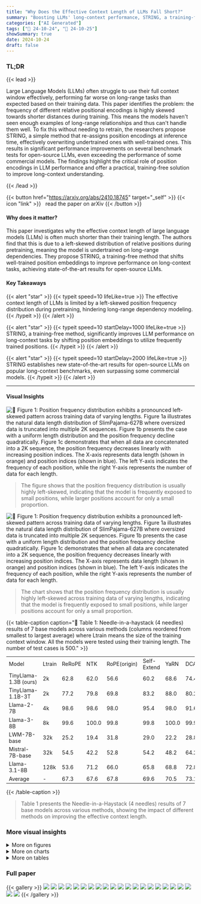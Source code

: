 ```yaml
---
title: "Why Does the Effective Context Length of LLMs Fall Short?"
summary: "Boosting LLMs' long-context performance, STRING, a training-free method, shifts position embeddings to overcome undertraining on long-range dependencies, achieving state-of-the-art results."
categories: ["AI Generated"]
tags: ["🔖 24-10-24", "🤗 24-10-25"]
showSummary: true
date: 2024-10-24
draft: false
---
```


### TL;DR


{{< lead >}}

Large Language Models (LLMs) often struggle to use their full context window effectively, performing far worse on long-range tasks than expected based on their training data. This paper identifies the problem: the frequency of different relative positional encodings is highly skewed towards shorter distances during training. This means the models haven't seen enough examples of long-range relationships and thus can't handle them well. To fix this without needing to retrain, the researchers propose STRING, a simple method that re-assigns position encodings at inference time, effectively overwriting undertrained ones with well-trained ones. This results in significant performance improvements on several benchmark tests for open-source LLMs, even exceeding the performance of some commercial models.  The findings highlight the critical role of position encodings in LLM performance and offer a practical, training-free solution to improve long-context understanding.

{{< /lead >}}


{{< button href="https://arxiv.org/abs/2410.18745" target="_self" >}}
{{< icon "link" >}} &nbsp; read the paper on arXiv
{{< /button >}}

#### Why does it matter?
This paper investigates why the effective context length of large language models (LLMs) is often much shorter than their training length.  The authors find that this is due to a left-skewed distribution of relative positions during pretraining, meaning the model is undertrained on long-range dependencies.  They propose STRING, a training-free method that shifts well-trained position embeddings to improve performance on long-context tasks, achieving state-of-the-art results for open-source LLMs.
#### Key Takeaways

{{< alert "star" >}}
{{< typeit speed=10 lifeLike=true >}} The effective context length of LLMs is limited by a left-skewed position frequency distribution during pretraining, hindering long-range dependency modeling. {{< /typeit >}}
{{< /alert >}}

{{< alert "star" >}}
{{< typeit speed=10 startDelay=1000 lifeLike=true >}} STRING, a training-free method, significantly improves LLM performance on long-context tasks by shifting position embeddings to utilize frequently trained positions. {{< /typeit >}}
{{< /alert >}}

{{< alert "star" >}}
{{< typeit speed=10 startDelay=2000 lifeLike=true >}} STRING establishes new state-of-the-art results for open-source LLMs on popular long-context benchmarks, even surpassing some commercial models. {{< /typeit >}}
{{< /alert >}}

------
#### Visual Insights



![](figures/figures_17_0.png "🔼 Figure 1: Position frequency distribution exhibits a pronounced left-skewed pattern across training data of varying lengths. Figure 1a illustrates the natural data length distribution of SlimPajama-627B where oversized data is truncated into multiple 2K sequences. Figure 1b presents the case with a uniform length distribution and the position frequency decline quadratically. Figure 1c demonstrates that when all data are concatenated into a 2K sequence, the position frequency decreases linearly with increasing position indices. The X-axis represents data length (shown in orange) and position indices (shown in blue). The left Y-axis indicates the frequency of each position, while the right Y-axis represents the number of data for each length.")

> The figure shows that the position frequency distribution is usually highly left-skewed, indicating that the model is frequently exposed to small positions, while larger positions account for only a small proportion.





![](charts/charts_3_0.png "🔼 Figure 1: Position frequency distribution exhibits a pronounced left-skewed pattern across training data of varying lengths. Figure 1a illustrates the natural data length distribution of SlimPajama-627B where oversized data is truncated into multiple 2K sequences. Figure 1b presents the case with a uniform length distribution and the position frequency decline quadratically. Figure 1c demonstrates that when all data are concatenated into a 2K sequence, the position frequency decreases linearly with increasing position indices. The X-axis represents data length (shown in orange) and position indices (shown in blue). The left Y-axis indicates the frequency of each position, while the right Y-axis represents the number of data for each length.")

> The chart shows that the position frequency distribution is usually highly left-skewed across training data of varying lengths, indicating that the model is frequently exposed to small positions, while larger positions account for only a small proportion.





{{< table-caption caption="🔽 Table 1: Needle-in-a-haystack (4 needles) results of 7 base models across various methods (columns reordered from smallest to largest average) where Ltrain means the size of the training context window. All the models were tested using their training length. The number of test cases is 500." >}}
<table id='3' style='font-size:14px'><tr><td>Model</td><td>Ltrain</td><td>ReRoPE</td><td>NTK</td><td>RoPE(origin)</td><td>Self-Extend</td><td>YaRN</td><td>DCA</td><td>STRING</td></tr><tr><td>TinyLlama-1.3B (ours)</td><td>2k</td><td>62.8</td><td>62.0</td><td>56.6</td><td>60.2</td><td>68.6</td><td>74.4</td><td>84.6</td></tr><tr><td>TinyLlama-1.1B-3T</td><td>2k</td><td>77.2</td><td>79.8</td><td>69.8</td><td>83.2</td><td>88.0</td><td>80.2</td><td>97.2</td></tr><tr><td>Llama-2-7B</td><td>4k</td><td>98.6</td><td>98.6</td><td>98.0</td><td>95.4</td><td>98.0</td><td>91.6</td><td>100.0</td></tr><tr><td>Llama-3-8B</td><td>8k</td><td>99.6</td><td>100.0</td><td>99.8</td><td>99.8</td><td>100.0</td><td>99.9</td><td>99.6</td></tr><tr><td>LWM-7B-base</td><td>32k</td><td>25.2</td><td>19.4</td><td>31.8</td><td>29.0</td><td>22.2</td><td>28.8</td><td>50.4</td></tr><tr><td>Mistral-7B-base</td><td>32k</td><td>54.5</td><td>42.2</td><td>52.8</td><td>54.2</td><td>48.2</td><td>64.2</td><td>73.0</td></tr><tr><td>Llama-3.1-8B</td><td>128k</td><td>53.6</td><td>71.2</td><td>66.0</td><td>65.8</td><td>68.8</td><td>72.8</td><td>95.2</td></tr><tr><td>Average</td><td>-</td><td>67.3</td><td>67.6</td><td>67.8</td><td>69.6</td><td>70.5</td><td>73.1</td><td>85.7</td></tr></table>{{< /table-caption >}}

> Table 1 presents the Needle-in-a-Haystack (4 needles) results of 7 base models across various methods, showing the impact of different methods on improving the effective context length.



### More visual insights

<details>
<summary>More on figures
</summary>


![](figures/figures_17_1.png "🔼 Figure 1: Position frequency distribution exhibits a pronounced left-skewed pattern across training data of varying lengths. Figure 1a illustrates the natural data length distribution of SlimPajama-627B where oversized data is truncated into multiple 2K sequences. Figure 1b presents the case with a uniform length distribution and the position frequency decline quadratically. Figure 1c demonstrates that when all data are concatenated into a 2K sequence, the position frequency decreases linearly with increasing position indices. The X-axis represents data length (shown in orange) and position indices (shown in blue). The left Y-axis indicates the frequency of each position, while the right Y-axis represents the number of data for each length.")

> The figure shows the left-skewed position frequency distribution across training data of varying lengths, indicating an underrepresentation of long-range dependencies.


![](figures/figures_19_0.png "🔼 Figure 1: Position frequency distribution exhibits a pronounced left-skewed pattern across training data of varying lengths. Figure 1a illustrates the natural data length distribution of SlimPajama-627B where oversized data is truncated into multiple 2K sequences. Figure 1b presents the case with a uniform length distribution and the position frequency decline quadratically. Figure 1c demonstrates that when all data are concatenated into a 2K sequence, the position frequency decreases linearly with increasing position indices. The X-axis represents data length (shown in orange) and position indices (shown in blue). The left Y-axis indicates the frequency of each position, while the right Y-axis represents the number of data for each length.")

> The figure shows that the position frequency distribution is usually highly left-skewed across training data of varying lengths, indicating that the model is frequently exposed to small positions, while larger positions account for only a small proportion.


</details>



<details>
<summary>More on charts
</summary>


![](charts/charts_4_0.png "🔼 Figure 2: Analyzing effective context length of LLMs pretrained on SlimPajama with respect to training length, token consumption, and position frequency. In Figure 2b, we use the model effective length as the X-axis, and the Y-axis indicates the number of times the model was exposed to that specific position during training.")

> The chart displays the relationship between effective context length, consumed tokens, and position frequency in LLMs pretrained on SlimPajama dataset.


![](charts/charts_5_0.png "🔼 Figure 3: Position frequency distribution for models trained with different training lengths after consuming 1T tokens. With the same number of tokens, training length has little effect on small relative positions. For example, the relative position 0 appears 4K times in both a single 4K sequence and two 2K sequences with the same total token count of 4K in each case.")

> The chart displays the position frequency distribution for models trained with different training lengths (2K and 4K) after consuming 1 trillion tokens, illustrating the impact of training length on the distribution of position indices.


![](charts/charts_6_0.png "🔼 Figure 4: NIAH results for our pretrained model TinyLlama-1.3B (2K) and Llama3.1 (128K) where the X-axis means input context length and the Y-axis represents the document depth. In this figure, we clearly observe that for TinyLlama 2K and Llama3.1 128K, most poor-performing cases are concentrated in the lower-left triangle, indicating that the models are unable to gather distant needles.")

> The heatmaps show the performance of two LLMs on the Needle-in-a-Haystack task, revealing that their ability to retrieve distant needles significantly degrades as the distance between the query and the needle increases.


![](charts/charts_6_1.png "🔼 Figure 1: Position frequency distribution exhibits a pronounced left-skewed pattern across training data of varying lengths. Figure 1a illustrates the natural data length distribution of SlimPajama-627B where oversized data is truncated into multiple 2K sequences. Figure 1b presents the case with a uniform length distribution and the position frequency decline quadratically. Figure 1c demonstrates that when all data are concatenated into a 2K sequence, the position frequency decreases linearly with increasing position indices. The X-axis represents data length (shown in orange) and position indices (shown in blue). The left Y-axis indicates the frequency of each position, while the right Y-axis represents the number of data for each length.")

> The chart displays the left-skewed position frequency distribution across various training data lengths, highlighting the underrepresentation of long-distance positions.


![](charts/charts_10_0.png "🔼 Figure 7: Ablation study on the local window W and shifted offset S where L is the training length.")

> The ablation study shows the effect of local window size and shifted offset size on the performance of four different LLMs on the Needle-in-a-Haystack task.


![](charts/charts_10_1.png "🔼 Figure 7: Ablation study on the local window W and shifted offset S where L is the training length.")

> The chart displays the ablation study results on the local window size (W) and shifted offset size (S) parameters of STRING across four different LLMs with varying training lengths, showing how these parameters impact model performance on the Needle-in-a-Haystack task.


![](charts/charts_18_0.png "🔼 Figure 9: Efficiency Test of STRING and the standard Flash Attention based on Llama3.1 8B. All experiments are run on a single NVIDIA 80G A100 GPU.")

> The chart compares the inference time and GPU memory consumption of STRING and standard Flash Attention on Llama3.1 8B with varying input lengths.


</details>



<details>
<summary>More on tables
</summary>


{{< table-caption caption="🔽 Table 2: Performance of various models and methods on RULER with a tested at a sequence length of 128K. The RULER benchmark consists of 13 tasks (500 test cases for each task) categorized into Needle-in-a-Haystack (NIAH), Variable Tracing (VT), Aggregation, and Question Answering (QA). We report the average scores for each category as well as the overall average across all 13 tasks. Effective denotes the actual effective sequence length as defined in RULER, indicating whether the model surpasses the performance of Llama2 (Touvron et al., 2023b), and Claimed represents the sequence length reported by the model." >}}
<br><table id='2' style='font-size:14px'><tr><td>Models</td><td>Effective/Claimed</td><td>NIAH</td><td>VT</td><td>Aggregation</td><td>QA</td><td>Avg. (13 tasks)</td></tr><tr><td>Llama2-chat</td><td>4K / 4K</td><td>96.9</td><td>89.7</td><td>84.8</td><td>49.7</td><td>85.6</td></tr><tr><td>GPT-4-1106-preview</td><td>64K / 128K</td><td>84.8</td><td>99.6</td><td>79.7</td><td>59.0</td><td>81.2</td></tr><tr><td>GLM4 (Open-source best)</td><td>64K / 1M</td><td>94.4</td><td>97.7</td><td>49.7</td><td>63.6</td><td>83.1</td></tr><tr><td>LWM (7B)</td><td>4K / 128K</td><td>83.4</td><td>15.2</td><td>29.1</td><td>52.6</td><td>65.0</td></tr><tr><td>Phi3-medium (14B)</td><td>8K / 128K</td><td>51.3</td><td>26.0</td><td>43.5</td><td>38.0</td><td>46.1</td></tr><tr><td>Llama3.1 (8B)</td><td>32K / 128K</td><td>92.6</td><td>70.4</td><td>36.2</td><td>58.8</td><td>77.0</td></tr><tr><td>+ YaRN</td><td>32K / 128K</td><td>94.7</td><td>39.8</td><td>38.2</td><td>58.8</td><td>76.3</td></tr><tr><td>+ DCA</td><td>32K / 128K</td><td>89.5</td><td>62.5</td><td>39.2</td><td>55.2</td><td>74.4</td></tr><tr><td>+ Self-Extend</td><td>32K / 128K</td><td>94.9</td><td>65.0</td><td>37.3</td><td>49.8</td><td>76.8</td></tr><tr><td>+ ReRoPE</td><td>32K / 128K</td><td>90.0</td><td>56.3</td><td>38.7</td><td>56.9</td><td>74.4</td></tr><tr><td>+ STRING</td><td>32K / 128K</td><td>94.0</td><td>88.1</td><td>37.6</td><td>62.7</td><td>80.0</td></tr><tr><td>Yi (34B)</td><td>32K / 200K</td><td>90.2</td><td>76.8</td><td>43.4</td><td>59.9</td><td>77.3</td></tr><tr><td>GradientAI/Llama3 (70B)</td><td>16K / 1M</td><td>84.9</td><td>56.2</td><td>41.4</td><td>59.8</td><td>72.1</td></tr><tr><td>Mixtral (8x22B)</td><td>32K / 64K</td><td>23.8</td><td>0.0</td><td>69.7</td><td>40.8</td><td>31.7</td></tr><tr><td>Command-R-plus (104B)</td><td>32K / 128K</td><td>65.7</td><td>97.2</td><td>59.5</td><td>39.2</td><td>63.1</td></tr><tr><td>Llama3.1 (70B)</td><td>64K / 128K</td><td>78.9</td><td>59.2</td><td>39.8</td><td>47.6</td><td>66.6</td></tr><tr><td>+ STRING</td><td>100K / 128K</td><td>92.7</td><td>95.6</td><td>50.0</td><td>63.0</td><td>81.7</td></tr><tr><td>Qwen2 (72B)</td><td>64K / 128K</td><td>48.0</td><td>79.0</td><td>70.3</td><td>47.2</td><td>53.7</td></tr><tr><td>+ STRING (new SOTA)</td><td>100K / 128K</td><td>91.2</td><td>98.4</td><td>83.7</td><td>52.2</td><td>84.6</td></tr><tr><td>Test Length: 100K</td><td></td><td></td><td></td><td></td><td></td><td></td></tr><tr><td>Llama3.1-STRING (70B)</td><td>100K / 128K</td><td>94.6</td><td>97.8</td><td>72.1</td><td>67.3</td><td>87.2</td></tr><tr><td>Qwen2-STRING (72B)</td><td>100K / 128K</td><td>93.9</td><td>97.7</td><td>88.1</td><td>57.8</td><td>87.8</td></tr></table>{{< /table-caption >}}

> Table 2 presents the performance comparison of various models and methods on the RULER benchmark, showing their effective sequence lengths and scores on different tasks.


{{< table-caption caption="🔽 Table 3: Comparison of STRING with three leading commercial long-context models on InfiniteBench. Each model is evaluated using a maximum context length of 128K." >}}
<br><table id='4' style='font-size:14px'><tr><td rowspan="2">Tasks</td><td colspan="3">Commercial Models</td><td colspan="2">Llama3.1 8B</td><td colspan="2">Llama3.1 70B</td></tr><tr><td>GPT-4</td><td>Claude2</td><td>Kimi-chat</td><td>RoPE(origin)</td><td>STRING</td><td>RoPE(origin)</td><td>STRING</td></tr><tr><td>En.Sum</td><td>14.73</td><td>14.45</td><td>17.93</td><td>26.00</td><td>28.22</td><td>26.89</td><td>27.64</td></tr><tr><td>En.QA</td><td>22.22</td><td>11.97</td><td>16.52</td><td>10.05</td><td>10.20</td><td>13.68</td><td>16.73</td></tr><tr><td>En.MC</td><td>67.25</td><td>62.88</td><td>72.49</td><td>65.50</td><td>70.30</td><td>76.41</td><td>81.98</td></tr><tr><td>En.Dia</td><td>8.50</td><td>46.50</td><td>11.50</td><td>20.00</td><td>19.50</td><td>18.00</td><td>30.50</td></tr><tr><td>Retr.PassKey</td><td>100.00</td><td>97.80</td><td>98.14</td><td>100.00</td><td>100.00</td><td>100.00</td><td>100.00</td></tr><tr><td>Retr.Number</td><td>100.00</td><td>98.14</td><td>94.42</td><td>99.32</td><td>99.89</td><td>100.00</td><td>100.00</td></tr><tr><td>Retr.KV</td><td>89.00</td><td>65.40</td><td>53.60</td><td>42.00</td><td>83.00</td><td>2.22</td><td>76.07</td></tr><tr><td>Code.debug</td><td>39.59</td><td>2.28</td><td>18.02</td><td>22.84</td><td>26.90</td><td>29.20</td><td>32.80</td></tr><tr><td>Math.find</td><td>60.00</td><td>32.29</td><td>12.57</td><td>32.18</td><td>34.87</td><td>40.92</td><td>46.28</td></tr><tr><td>Avg.</td><td>55.69</td><td>47.96</td><td>43.91</td><td>46.43</td><td>52.54</td><td>45.25</td><td>56.88</td></tr></table>{{< /table-caption >}}

> Table 3 compares the performance of STRING against three leading commercial long-context models and Llama3.1 8B and 70B on InfiniteBench, showcasing STRING's performance improvement.


{{< table-caption caption="🔽 Table 1: Needle-in-a-haystack (4 needles) results of 7 base models across various methods (columns reordered from smallest to largest average) where  means the size of the training context window. All the models were tested using their training length. The number of test cases is 500." >}}
<table id='6' style='font-size:16px'><tr><td>Model</td><td>Ltrain</td><td>HF PATH</td><td>Peak Failure Depth</td><td>Acc</td></tr><tr><td>GPT-4-128K</td><td></td><td>-</td><td>0-33.3%</td><td>100.0</td></tr><tr><td>Trained on open-source data</td><td></td><td></td><td></td><td></td></tr><tr><td>TinyLlama-1.3b-1T(ours)</td><td>2k</td><td></td><td>0-33.3%</td><td>56.6</td></tr><tr><td>TinyLlama-1.1b-1T</td><td>2k</td><td>TimyLicon/Tinyliama/LIB-interneciatex-4806-IT</td><td>0-33.3%</td><td>38.0</td></tr><tr><td>TinyLlama-1.1b-3T</td><td>2k</td><td>TheyJlamaYIng liam.I.IB-uternesdinep:14211421</td><td>0-33.3%</td><td>69.8</td></tr><tr><td>Pythia-1.4b</td><td>2k</td><td>EleutherAI/pythia-1.4b</td><td>0-33.3%</td><td>22.5</td></tr><tr><td>OpenLlama-3B</td><td>2k</td><td>openlm-research/open_llama_3b</td><td>0-33.3%</td><td>85.0</td></tr><tr><td>Llama2-7B</td><td>4k</td><td>meta-llama/Llama-2-7b</td><td>0-33.3%</td><td>98.0</td></tr><tr><td>Llama3-8B</td><td>8k</td><td>meta-llama/Llama-3-7b</td><td>0-33.3%</td><td>99.8</td></tr><tr><td>Together-base</td><td>32k</td><td>togethercomputer/Llama-2-7B-32K</td><td>0-33.3%</td><td>63.0</td></tr><tr><td>LWM-base</td><td>32k</td><td>LargeWorldModel/LWM-Text-32K</td><td>0-33.3%</td><td>31.8</td></tr><tr><td>Mistral-base</td><td>32k</td><td>alpindale/Mistral-7B-v0.2-hf</td><td>0-33.3%</td><td>52.8</td></tr><tr><td>Llama3.1-8B</td><td>128k</td><td>meta-Ilama/Meta-Llama-3.1-8B</td><td>0-33.3%</td><td>66.0</td></tr><tr><td>Yarn-base</td><td>128k</td><td>NousResearch/Yam-Llama-2-7b-128k</td><td>0-33.3%</td><td>32.4</td></tr><tr><td>Yi-6b-200k</td><td>200k</td><td>01-ai/Yi-6B-200K</td><td>0-33.3%</td><td>20.8</td></tr><tr><td>Gradient-Llama3-8B</td><td>262k</td><td>graiientaiLlama-3-70B-Instruct-Graien-256k</td><td>0-33.3%</td><td>46.0</td></tr></table>{{< /table-caption >}}

> Table 1 presents the Needle-in-a-Haystack results of seven base models across various methods, showing the impact of different training context window sizes on the performance.


{{< table-caption caption="🔽 Table 1: Needle-in-a-haystack (4 needles) results of 7 base models across various methods (columns reordered from smallest to largest average) where Ltrain means the size of the training context window. All the models were tested using their training length. The number of test cases is 500." >}}
<table id='2' style='font-size:14px'><tr><td>Haystack Needles Query</td><td>There is an important info hidden inside a lot of irrelevant text. Find it and memorize them. I will quiz you about the important information there.\n\n July 2006I've discovered a handy test for figuring out what you're addicted to. Imagine you were going to spend the weekend at a friend's house on a little island off the coast of Maine. There are no shops on the island and you won't be able to leave while you're there. Also, you've never been to this house before, so you can't assume it will have more than any house might. What, besides clothes and toiletries, do you make a point of packing? That's what you're addicted to... One of the magic numbers is 144231. they're going to issue a public report tracking how this specific tranche of money is spent, NFTs are a new territory, and this way of using them is especially new, but I'm excited about its potential. And I'm excited to see what happens with this particular auction, because unlike an NFT representing something that has already happened, this NFT gets better as the price gets higher.The reserve price was about $2.5 million, because that's what it takes for the name to be accurate: that's what it costs to... One of the magic numbers is 543171. you can 't expect an idea to be novel to everyone. Any insight that you have will probably have already been had by at least one of the world's 7 billion people. But it's sufficient if an idea is novel to a lot of readers.Ditto for correctness, importance, and strength. In effect the four components One of the magic numbers is 264468. And we were always far ahead of them in features.Sometimes, in desperation, competitors would try to introduce features that we didn't have. But with Lisp our development cycle was so fast that we could sometimes duplicate a new feature within a day or two of a competitor announcing it in a press release. By the time journalists covering the press release got round to One of the magic numbers is 423103. nThere is a founder community just as there's a VC community. They all know one another, and techniques spread rapidly between them. If one tries a new programming language or a new hosting provider and gets good results, 6 months later half of... \n\n What are the magic numbers mentioned in the provided text?\n The numbers are</td></tr><tr><td>Answer</td><td>[144231, 543171, 264468, 423103]</td></tr></table>{{< /table-caption >}}

> Table 1 presents the Needle-in-a-Haystack task results for seven base models across different methods, showing the impact of training context window size on model performance.


{{< table-caption caption="🔽 Table 1: Needle-in-a-haystack (4 needles) results of 7 base models across various methods (columns reordered from smallest to largest average) where Ltrain means the size of the training context window. All the models were tested using their training length. The number of test cases is 500." >}}
<table id='2' style='font-size:14px'><tr><td>Llama 3 report</td><td>Read the following paper about Llama 3. Answer the question based on the paper. \n\n The Llama 3 Herd of Models\n Llama Team, AI @ Meta 1\n\n 1A detailed contributor list can be found in the appendix of this paper.Modern artificial intelligence (AI) systems are powered by foundation models. This paper presents a new set of foundation models, called Llama 3. It is a herd of language models that natively support multilinguality, coding, reasoning, and tool usage. Our largest model is a dense Transformer with 405B parameters and a context window of up to 128K tokens. This paper presents an extensive empirical evaluation of Llama 3. We find that Llama 3 delivers...</td></tr><tr><td>Question</td><td>At which stages does the llama3 team average the models (The answer is in Section 4.1.5 of Llama Team (2024) )</td></tr><tr><td>Llama 3 RoPE</td><td>obtained from experiments using various versions of data or hyperparameters at each RM, SFT, or DPO stage? The answer is 4.1.6, Iterative Rounds, and 4.1.6, Iterative RoundsX(not fluent)</td></tr><tr><td>Llama 3 STRING</td><td>The Llama 3 team averages models obtained from experiments using various versions of data or hyperparameters at each RM, SFT, or DPO stage.V</td></tr><tr><td>Question</td><td>Describe the sources of Llama3's SFT data (The answer is in Section 4.2.2 of Llama Team (2024) )</td></tr><tr><td>Llama 3 RoPE</td><td>Llama3's SFT data is sourced from various places, including human annotations, other NLP tasks, and translated data. Human annotations are collected from linguists and native speakers, and are used to create open-ended prompts that represent real-world use cases. X(hallucination! it describes the multilingual SFT data)</td></tr><tr><td>Llama 3 STRING</td><td>In the paper, it is stated that the SFT data is comprised of the following sources: "prompts from our human annotation collection with rejection-sampled responses" and "synthetic data targeting specific capabilities" · Additionally, it is mentioned that the SFT data is also comprised of "human-curated data" and "small amounts of human-curated data" for certain capabilities. The Llama3 team uses a combination of model-based and rule- based techniques to filter out low-quality training samples and improve overall model performance.V (More accurate)</td></tr><tr><td>Question</td><td>From what is Llama-3's multilingual SFT data derived (The answer is in Section 4.3.2 ) of Llama Team (2024))</td></tr><tr><td>Llama 3 RoPE</td><td>Human annotations, data from other NLP tasks, rejection sampled data, and translated reasoning data. V</td></tr><tr><td>Llama 3 STRING</td><td>The multilingual SFT data is primarily derived from sources such as human annotations, data from other NLP tasks, rejection sampled data, and translated reasoning data. V</td></tr><tr><td>Question</td><td>How do the authors verify the long context code reasoning of Llama-3 (The answer is in Section 4.3.4 of Llama Team (2024))</td></tr><tr><td>Llama 3 RoPE</td><td>They select the most commonly depended-upon files, specifically those referenced by at least five other files, and remove one of these key files from a repository.X(not addressing the question)</td></tr><tr><td>Llama 3 STRING</td><td>The authors verify the long context code reasoning of Llama-3 by parsing Python files to identify import statements and determine their dependencies. From here, they select the most commonly depended-upon files, specifically those referenced by at least five other files. They remove one of these key files from a repository and prompt the model to identify which files depended on the missing file and to generate the necessary missing code. V</td></tr><tr><td>Question</td><td>How does the llama3 team solve the Hallucinations issues (The answer is in Section 4.3.6 of Llama Team (2024))</td></tr><tr><td>Llama 3 RoPE</td><td>They follow the principle that post-training should align the model to "know what it knows" rather than add knowledge, and generate data that aligns model generations with subsets of factual data present in the pre-training data.X(in complete)</td></tr><tr><td>Llama 3 STRING</td><td>The authors use a knowledge probing technique to align the model generations with subsets of factual data present in the pre-training data. This data generation process involves extracting a data snippet from the pre-training data, generating a factual question about these snippets, sampling responses from the model, scoring the correctness of the generations, scoring the informativeness of the generations, and generating a refusal for responses that are consistently informative and incorrect across the generations. V</td></tr></table>{{< /table-caption >}}

> Table 1 presents the Needle-in-a-Haystack results of seven base models across various methods, showing the impact of different methods on effective context length.


</details>


### Full paper

{{< gallery >}}
<img src="paper_images/1.png" class="grid-w50 md:grid-w33 xl:grid-w25" />
<img src="paper_images/2.png" class="grid-w50 md:grid-w33 xl:grid-w25" />
<img src="paper_images/3.png" class="grid-w50 md:grid-w33 xl:grid-w25" />
<img src="paper_images/4.png" class="grid-w50 md:grid-w33 xl:grid-w25" />
<img src="paper_images/5.png" class="grid-w50 md:grid-w33 xl:grid-w25" />
<img src="paper_images/6.png" class="grid-w50 md:grid-w33 xl:grid-w25" />
<img src="paper_images/7.png" class="grid-w50 md:grid-w33 xl:grid-w25" />
<img src="paper_images/8.png" class="grid-w50 md:grid-w33 xl:grid-w25" />
<img src="paper_images/9.png" class="grid-w50 md:grid-w33 xl:grid-w25" />
<img src="paper_images/10.png" class="grid-w50 md:grid-w33 xl:grid-w25" />
<img src="paper_images/11.png" class="grid-w50 md:grid-w33 xl:grid-w25" />
<img src="paper_images/12.png" class="grid-w50 md:grid-w33 xl:grid-w25" />
<img src="paper_images/13.png" class="grid-w50 md:grid-w33 xl:grid-w25" />
<img src="paper_images/14.png" class="grid-w50 md:grid-w33 xl:grid-w25" />
<img src="paper_images/15.png" class="grid-w50 md:grid-w33 xl:grid-w25" />
<img src="paper_images/16.png" class="grid-w50 md:grid-w33 xl:grid-w25" />
<img src="paper_images/17.png" class="grid-w50 md:grid-w33 xl:grid-w25" />
<img src="paper_images/18.png" class="grid-w50 md:grid-w33 xl:grid-w25" />
<img src="paper_images/19.png" class="grid-w50 md:grid-w33 xl:grid-w25" />
<img src="paper_images/20.png" class="grid-w50 md:grid-w33 xl:grid-w25" />
<img src="paper_images/21.png" class="grid-w50 md:grid-w33 xl:grid-w25" />
<img src="paper_images/22.png" class="grid-w50 md:grid-w33 xl:grid-w25" />
{{< /gallery >}}